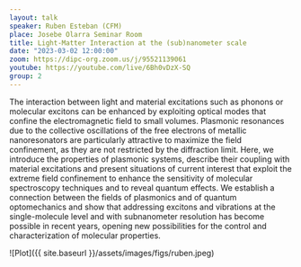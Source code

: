 ```yaml
---
layout: talk
speaker: Ruben Esteban (CFM)
place: Josebe Olarra Seminar Room
title: Light-Matter Interaction at the (sub)nanometer scale
date: "2023-03-02 12:00:00"
zoom: https://dipc-org.zoom.us/j/95521139061
youtube: https://youtube.com/live/6Bh0vDzX-SQ
group: 2  
---
```


The interaction between light and material excitations such as phonons or molecular excitons can be enhanced by exploiting optical modes that confine the electromagnetic field to small volumes. Plasmonic resonances due to the collective oscillations of the free electrons of metallic nanoresonators are particularly attractive to maximize the field confinement, as they are not restricted by the diffraction limit. Here, we introduce the properties of plasmonic systems, describe their coupling with material excitations and present situations of current interest that exploit the extreme field confinement to enhance the sensitivity of molecular spectroscopy techniques and to reveal quantum effects. We establish a connection between the fields of plasmonics and of quantum optomechanics and show that addressing excitons and vibrations at the single-molecule level and with subnanometer resolution has become possible in recent years, opening new possibilities for the control and characterization of molecular properties.


![Plot]({{ site.baseurl }}/assets/images/figs/ruben.jpeg)
